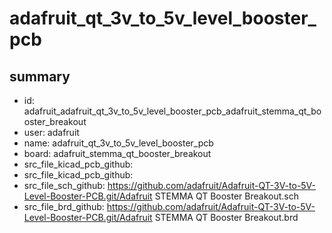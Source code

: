 # adafruit_qt_3v_to_5v_level_booster_pcb
 
## summary 
* id: adafruit_adafruit_qt_3v_to_5v_level_booster_pcb_adafruit_stemma_qt_booster_breakout
* user: adafruit
* name: adafruit_qt_3v_to_5v_level_booster_pcb
* board: adafruit_stemma_qt_booster_breakout
* src_file_kicad_pcb_github: 
* src_file_kicad_pcb_github: 
* src_file_sch_github: https://github.com/adafruit/Adafruit-QT-3V-to-5V-Level-Booster-PCB.git/Adafruit STEMMA QT Booster Breakout.sch
* src_file_brd_github: https://github.com/adafruit/Adafruit-QT-3V-to-5V-Level-Booster-PCB.git/Adafruit STEMMA QT Booster Breakout.brd



